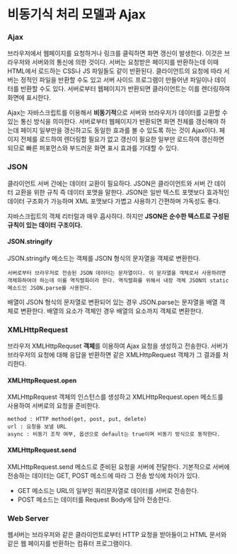 # 비동기식 처리 모델과 Ajax
### Ajax
브라우저에서 웹페이지를 요청하거나 링크를 클릭하면 화면 갱신이 발생한다. 이것은 브라우저와 서버와의 통신에 의한 것이다.
서버는 요청받은 페이지를 반환하는데 이때 HTML에서 로드하는 CSS나 JS 파일들도 같이 반환된다. 클라이언트의 요청에 따라 서버는 정적인 파일을 반환할 수도 있고 서버 사이드 프로그램이 만들어낸 파일이나 데이터를 반환할 수도 있다. 서버로부터 웹페이지가 반환되면 클라이언트는 이를 렌더링하여 화면에 표시한다.

Ajax는 자바스크립트를 이용해서 **비동기적**으로 서버와 브라우저가 데이터를 교환할 수 있는 통신 방식을 의미한다. 서버로부터 웹페이지가 반환되면 화면 전체를 갱신해야 하는데 페이지 일부만을 갱신하고도 동일한 효과를 볼 수 있도록 하는 것이 Ajax이다. 페이지 전체를 로드하여 렌더링할 필요가 없고 갱신이 필요한 일부만 로드하여 갱신하면 되므로 빠른 퍼포먼스와 부드러운 화면 표시 효과를 기대할 수 있다.

### JSON
클라이언트 서버 간에는 데이터 교환이 필요하다. JSON은 클라이언트와 서버 간 데이터 교환을 위한 규칙 즉 데이터 포맷을 말한다. JSON은 일반 텍스트 포맷보다 효과적인 데이터 구조화가 가능하며 XML 포맷보다 가볍고 사용하기 간편하며 가독성도 좋다.

자바스크립트의 객체 리터럴과 매우 흡사하다. 하지만 **JSON은 순수한 텍스트로 구성된 규칙이 있는 데이터 구조이다.**

#### JSON.stringify
JSON.stringify 메소드는 객체를 JSON 형식의 문자열을 객체로 변환한다.
```
서버로부터 브라우저로 전송된 JSON 데이터는 문자열이다. 이 문자열을 객체로서 사용하려면 객체화하여야 하는데 이를 역직렬화이라 한다. 역직렬화를 위해서 내장 객체 JSON의 static 메소드인 JSON.parse를 사용한다.
```
배열이 JSON 형식의 문자열로 변환되어 있는 경우 JSON.parse는 문자열을 배열 객체로 변환한다. 배열의 요소가 객체인 경우 배열의 요소까지 객체로 변환한다.

### XMLHttpRequest
브라우저 XMLHttpRequset **객체**를 이용하여 Ajax 요청을 생성하고 전송한다. 서버가 브라우저의 요청에 대해 응답을 반환하면 같은 XMLHttpRequest 객체가 그 결과를 처리한다.

#### XMLHttpRequest.open
XMLHttpRequest 객체의 인스턴스를 생성하고 XMLHttpRequest.open 메소드를 사용하여 서버로의 요청을 준비한다.

```
method : HTTP method(get, post, put, delete)
url : 요청을 보낼 URL
async : 비동기 조작 여부, 옵션으로 default는 true이며 비동기 방식으로 동작한다.
```
#### XMLHttpRequest.send
XMLHttpRequest.send 메소드로 준비된 요청을 서버에 전달한다.
기본적으로 서버에 전송하는 데이터는 GET, POST 메소드에 따라 그 전송 방식에 차이가 있다.

+ GET 메소드는 URL의 일부인 쿼리문자열로 데이터를 서버로 전송한다.
+ POST 메소드는 데이터를 Request Body에 담아 전송한다.

### Web Server
웹서버는 브라우저와 같은 클라이언트로부터 HTTP 요청을 받아들이고 HTML 문서와 같은 웹 페이지를 반환하는 컴퓨터 프로그램이다.